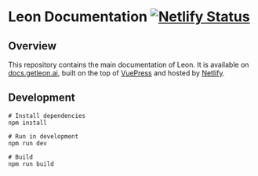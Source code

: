 # Leon Documentation [![Netlify Status](https://api.netlify.com/api/v1/badges/b11afed8-5947-4cdc-871d-1db5323cad25/deploy-status)](https://app.netlify.com/sites/leon-docs/deploys)

## Overview

This repository contains the main documentation of Leon. It is available on [docs.getleon.ai](https://docs.getleon.ai), built on the top of [VuePress](https://vuepress.vuejs.org) and hosted by [Netlify](https://www.netlify.com).

## Development

```
# Install dependencies
npm install

# Run in development
npm run dev

# Build
npm run build 
```
